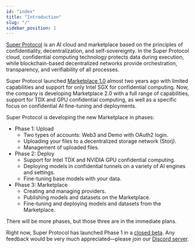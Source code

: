 ```yaml
---
id: "index"
title: "Introduction"
slug: "/"
sidebar_position: 1
---
```


[Super Protocol](https://superprotocol.com/) is an AI cloud and marketplace based on the principles of confidentiality, decentralization, and self-sovereignty. In the Super Protocol cloud, confidential computing technology protects data during execution, while blockchain-based decentralized networks provide orchestration, transparency, and verifiability of all processes.

Super Protocol launched [Marketplace 1.0](https://marketplace.superprotocol.com/) almost two years ago with limited capabilities and support for only Intel SGX for confidential computing. Now, the company is developing Marketplace 2.0 with a full range of capabilities, support for TDX and GPU confidential computing, as well as a specific focus on confidential AI fine-tuning and deployments.

Super Protocol is developing the new Marketplace in phases:

- Phase 1: Upload
    + Two types of accounts: Web3 and Demo with OAuth2 login.
    + Uploading your files to a decentralized storage network (Storj).
    + Management of uploaded files.
- Phase 2: Deploy
    + Support for Intel TDX and NVIDIA GPU confidential computing.
    + Deploying models in confidential tunnels on a variety of AI engines and settings.
    + Fine-tuning base models with your data.
- Phase 3: Marketplace
    + Creating and managing providers. 
    + Publishing models and datasets on the Marketplace.
    + Fine-tuning and deploying models and datasets from the Marketplace.

There will be more phases, but those three are in the immediate plans.

Right now, Super Protocol has launched Phase 1 in a [closed beta](https://beta.marketplace.superprotocol.com). Any feedback would be very much appreciated—please join our [Discord server](https://discord.gg/superprotocol).